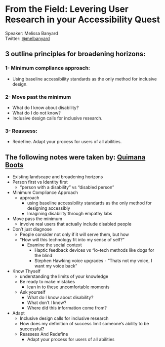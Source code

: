 # From the Field: Levering User Research in your Accessibility Quest
Speaker: Melissa Banyard   
Twitter: [@melbanyard](https://twitter.com/melbanyard) 

## 3 outline principles for broadening horizons:
### 1- Minimum compliance approach:
- Using baseline accessibility standards as the only method for inclusive design.

### 2- Move past the minimum
- What do I know about disability?
- What do I do not know?
- Inclusive design calls for inclusive research.

### 3- Reassess:
- Redefine. Adapt your process for users of all abilities.

## The following notes were taken by: [Quimana Boots](https://github.com/qymanab/a11yTO-Conf)
* Existing landscape and broadening horizons
* Person first vs Identity first
  * “person with a disability” vs “disabled person”
* Minimum Compliance Approach
  * approach
    * using baseline accessibility standards as the only method for designing accessibly
    * Imagining disability through empathy labs
* Move pass the minimum
  * involve real users that actually include disabled people
* Don’t just diagnose
  * People consider not only if it will serve them, but how
  * “How will this technology fit into my sense of self?”
    * Examine the social context
      * Haptic feedback devices vs “lo-tech methods like dogs for the blind
      * Stephen Hawking voice upgrades - “Thats not my voice, I want my voice back”
* Know Thyself
  * understanding the limits of your knowledge
  * Be ready to make mistakes
    * lean in to these uncomfortable moments
  * Ask yourself
    * What do I know about disability?
    * What don’t I know?
    * Where did this information come from?
* Adapt
  * Inclusive design calls for inclusive research
  * How does my definition of success limit someone’s ability to be successful?
  * Reassess And Redefine
    * Adapt your process for users of all abilities